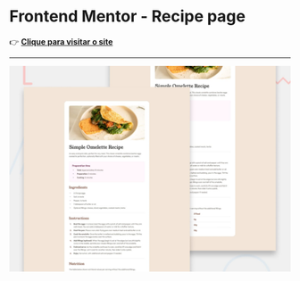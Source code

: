 # Frontend Mentor - Recipe page
👉 [**Clique para visitar o site**](https://jose33-afk.github.io/tailwind-sites/recipe-page-main/index.html)
***
![Design preview for the Recipe page coding challenge](./preview.jpg)

